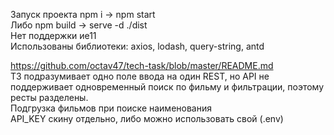 
Запуск проекта npm i -> npm start  
Либо npm build -> serve -d ./dist  
Нет поддержки ие11  
Использованы библиотеки: axios, lodash, query-string, antd 

https://github.com/octav47/tech-task/blob/master/README.md  
ТЗ подразумивает одно поле ввода на один REST, но API не поддерживает одновременный поиск по фильму и фильтрации, поэтому ресты разделены.  
Подгрузка фильмов при поиске наименования  
API_KEY скину отдельно, либо можно использовать свой (.env)
